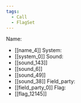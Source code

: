 ```yaml
---
tags:
  - Call
  - FlagSet
---
```

Name:
- [[name_4]]
System:
- [[system_0]]
Sound:
- [[sound_143]]
- [[sound_6]]
- [[sound_49]]
- [[sound_38]]
Field_party:
- [[field_party_0]]
Flag:
- [[flag_12145]]
